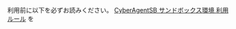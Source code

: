 利用前に以下を必ずお読みください。
[CyberAgentSB サンドボックス環境 利用ルール](https://github.com/CyberAgentCardSB/.github-private/blob/main/profile/README.md) を
